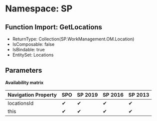 # Namespace: SP

## Function Import: GetLocations

- ReturnType: Collection(SP.WorkManagement.OM.Location)
- IsComposable: false
- IsBindable: true
- EntitySet: Locations

## Parameters

**Availability matrix**

Navigation Property | SPO | SP 2019 | SP 2016 | SP 2013
----------|-----|---------|---------|--------
locationsId | ✔ | ✔ | ✔ | ✔
this | ✔ | ✔ | ✔ | ✔
